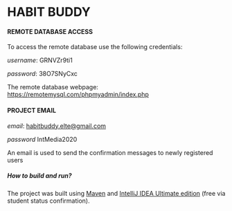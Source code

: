 # HABIT BUDDY

#### REMOTE DATABASE ACCESS

To access the remote database use the following credentials:

*username*: GRNVZr9ti1

*password*: 38O7SNyCxc

The remote database webpage: https://remotemysql.com/phpmyadmin/index.php

#### PROJECT EMAIL

*email*: habitbuddy.elte@gmail.com

*password* IntMedia2020

An email is used to send the confirmation messages to newly registered users


##### How to build and run?

The project was built using [Maven](https://maven.apache.org/) and [IntelliJ IDEA Ultimate edition](https://www.jetbrains.com/idea/) (free via student status confirmation).
